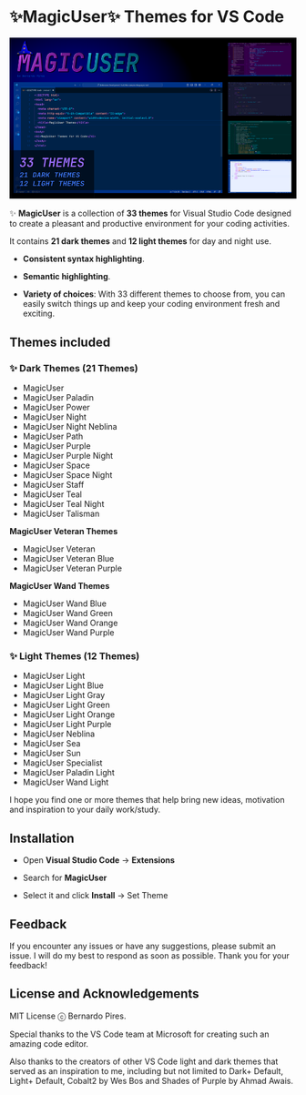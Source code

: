 # ✨**MagicUser**✨ Themes for VS Code

![MagicUser themes](https://raw.githubusercontent.com/drbap/magicuser-themes-for-vscode/main/images/magicuser_themes_for_vscode.png)

✨ **MagicUser** is a collection of **33 themes** for Visual Studio Code designed to create a pleasant and productive environment for your coding activities.

It contains **21 dark themes** and **12 light themes** for day and night use.

- **Consistent syntax highlighting**.

- **Semantic highlighting**.

- **Variety of choices**: With 33 different themes to choose from, you can easily switch things up and keep your coding environment fresh and exciting. 


## **Themes included**

### ✨ **Dark Themes** (21 Themes)

- MagicUser
- MagicUser Paladin
- MagicUser Power
- MagicUser Night
- MagicUser Night Neblina
- MagicUser Path
- MagicUser Purple 
- MagicUser Purple Night
- MagicUser Space 
- MagicUser Space Night
- MagicUser Staff
- MagicUser Teal
- MagicUser Teal Night
- MagicUser Talisman

**MagicUser Veteran Themes**

- MagicUser Veteran
- MagicUser Veteran Blue
- MagicUser Veteran Purple

**MagicUser Wand Themes**

- MagicUser Wand Blue
- MagicUser Wand Green
- MagicUser Wand Orange
- MagicUser Wand Purple

### ✨ **Light Themes** (12 Themes)

- MagicUser Light
- MagicUser Light Blue
- MagicUser Light Gray
- MagicUser Light Green
- MagicUser Light Orange
- MagicUser Light Purple
- MagicUser Neblina
- MagicUser Sea
- MagicUser Sun
- MagicUser Specialist
- MagicUser Paladin Light
- MagicUser Wand Light

I hope you find one or more themes that help bring new ideas, motivation and inspiration to your daily work/study.

## Installation

- Open **Visual Studio Code** -> **Extensions**

- Search for **MagicUser**

- Select it and click **Install** -> Set Theme

## Feedback
  
If you encounter any issues or have any suggestions, please submit an issue. I will do my best to respond as soon as possible. Thank you for your feedback!
  
## License and Acknowledgements

MIT License ⓒ Bernardo Pires.

Special thanks to the VS Code team at Microsoft for creating such an amazing code editor. 

Also thanks to the creators of other VS Code light and dark themes that served as an inspiration to me, including but not limited to Dark+ Default, Light+ Default, Cobalt2 by Wes Bos and Shades of Purple by Ahmad Awais.
